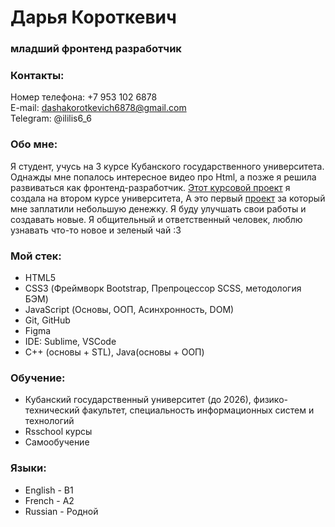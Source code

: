 # Дарья Короткевич
### младший фронтенд разработчик

### Контакты:
Номер телефона: +7 953 102 6878<br>
E-mail: dashakorotkevich6878@gmail.com<br>
Telegram: @ililis6_6<br>

### Обо мне:
Я студент, учусь на 3 курсе Кубанского государственного университета. Однажды мне попалось интересное видео про Html, а позже я решила развиваться как фронтенд-разработчик. [Этот курсовой проект](https://github.com/DashaKorotkevich/library) я создала на втором курсе университета, А это первый [проект](https://github.com/DashaKorotkevich/underwaterBot) за который мне заплатили небольшую денежку. Я буду улучшать свои работы и создавать новые. Я общительный и ответственный человек, люблю узнавать что-то новое и зеленый чай :3

### Мой стек:
- HTML5 
- CSS3 (Фреймворк Bootstrap, Препроцессор SCSS, методология БЭМ)
- JavaScript (Основы, ООП, Асинхронность, DOM)
- Git, GitHub
- Figma
- IDE: Sublime, VSCode
- C++ (основы + STL), Java(основы + ООП) 

### Обучение:
- Кубанский государственный университет (до 2026), физико-технический факультет, специальность информационных систем и технологий
- Rsschool курсы
- Самообучение

### Языки:
- English - B1
- French - A2
- Russian - Родной 

